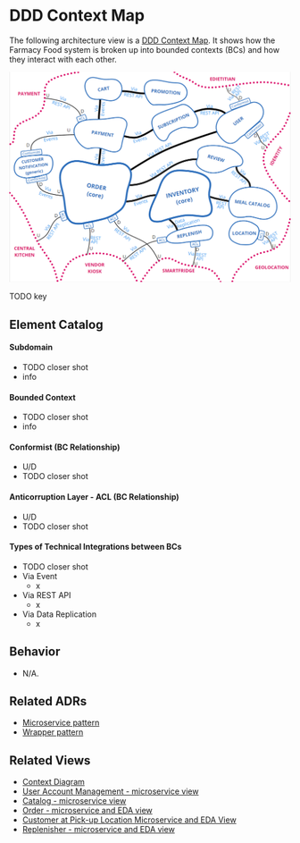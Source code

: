 # DDD Context Map

<!-- Short description of the scope and nature of this architecture view. --> 

The following architecture view is a [DDD Context Map](https://learning.oreilly.com/library/view/patterns-principles-and/9781118714706/c07.xhtml). 
It shows how the Farmacy Food system is broken up into bounded contexts (BCs) and how they interact with each other. 

![DDD Context Map](../images/ddd-context-map.png)

TODO key

## Element Catalog 

<!--
#### Element X
- info
- info
-->

#### Subdomain
- TODO closer shot
- info

#### Bounded Context
- TODO closer shot
- info

#### Conformist (BC Relationship)
- U/D
- TODO closer shot

#### Anticorruption Layer - ACL (BC Relationship)
- U/D
- TODO closer shot

#### Types of Technical Integrations between BCs
- TODO closer shot
- Via Event
    - x
- Via REST API
    - x
- Via Data Replication
    - x

## Behavior
- N/A.
 
## Related ADRs 
- [Microservice pattern](../ADRs/ADR004-cqrs-pattern.md)
- [Wrapper pattern](../ADRs/ADR004-wrapper-pattern.md)

<!--
- [AWS as the cloud provider](../ADRs/ADR006-aws-as-cloud-provider.md)
- [BFF pattern](../ADRs/ADR002-bff-pattern.md)cu
- [CQRS pattern](../ADRs/ADR005-cqrs-pattern.md)
- [Payment gateway](../ADRs/ADR002-payment-gateway.md)
-->

## Related Views
- [Context Diagram](context-diagram.md)
- [User Account Management - microservice view](user-account-mgmt-microservice-view.md)
- [Catalog - microservice view](catalog-microservice-view.md)
- [Order - microservice and EDA view](order-microservice-eda-view.md)
- [Customer at Pick-up Location Microservice and EDA View](customer-pickup-microservice-eda-view.md)
- [Replenisher - microservice and EDA view](replenish-microservice-eda-view.md)

<!--
- [AWS Deployment view](aws-deployment-view.md)
- [Hexagonal reference architeture view](hexagonal-reference-architecture.md)
--> 
